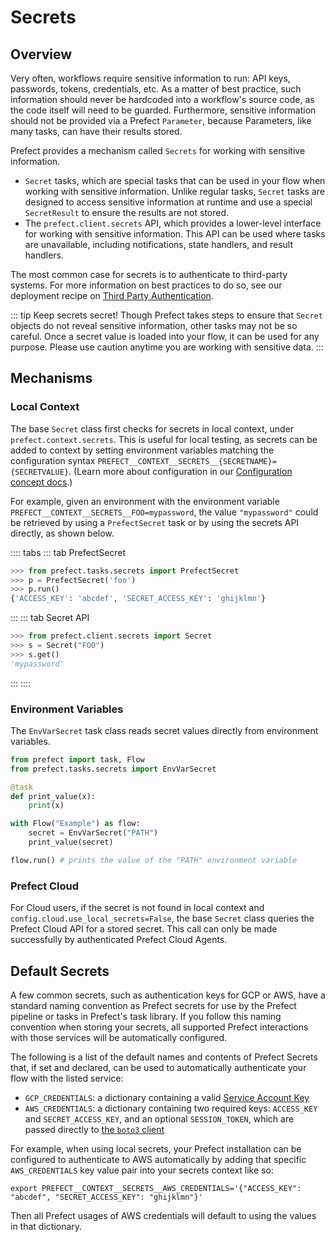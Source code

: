 # Secrets

## Overview

Very often, workflows require sensitive information to run: API keys, passwords, tokens, credentials, etc. As a matter of best practice, such information should never be hardcoded into a workflow's source code, as the code itself will need to be guarded. Furthermore, sensitive information should not be provided via a Prefect `Parameter`, because Parameters, like many tasks, can have their results stored.

Prefect provides a mechanism called `Secrets` for working with sensitive information.

- `Secret` tasks, which are special tasks that can be used in your flow when working with sensitive information. Unlike regular tasks, `Secret` tasks are designed to access sensitive information at runtime and use a special `SecretResult` to ensure the results are not stored.
- The `prefect.client.secrets` API, which provides a lower-level interface for working with sensitive information. This API can be used where tasks are unavailable, including notifications, state handlers, and result handlers.

The most common case for secrets is to authenticate to third-party systems. For more information on best practices to do so, see our deployment recipe on [Third Party Authentication](../../orchestration/recipes/third_party_auth.md).

::: tip Keep secrets secret!
Though Prefect takes steps to ensure that `Secret` objects do not reveal sensitive information, other tasks may not be so careful. Once a secret value is loaded into your flow, it can be used for any purpose. Please use caution anytime you are working with sensitive data.
:::

## Mechanisms

### Local Context

The base `Secret` class first checks for secrets in local context, under `prefect.context.secrets`. This is useful for local testing, as secrets can be added to context by setting environment variables matching the configuration syntax `PREFECT__CONTEXT__SECRETS__{SECRETNAME}={SECRETVALUE}`. (Learn more about configuration in our [Configuration concept docs](configuration.md).)

For example, given an environment with the environment variable `PREFECT__CONTEXT__SECRETS__FOO=mypassword`, the value `"mypassword"` could be retrieved by using a `PrefectSecret` task or by using the secrets API directly, as shown below.

:::: tabs
::: tab PrefectSecret
```python
>>> from prefect.tasks.secrets import PrefectSecret
>>> p = PrefectSecret('foo')                        
>>> p.run()                   
{'ACCESS_KEY': 'abcdef', 'SECRET_ACCESS_KEY': 'ghijklmn'}
```
:::
::: tab Secret API
```python
>>> from prefect.client.secrets import Secret 
>>> s = Secret("FOO")         
>>> s.get()                   
'mypassword'
```
:::
::::

### Environment Variables

The `EnvVarSecret` task class reads secret values directly from environment variables.

```python
from prefect import task, Flow
from prefect.tasks.secrets import EnvVarSecret

@task
def print_value(x):
    print(x)

with Flow("Example") as flow:
    secret = EnvVarSecret("PATH")
    print_value(secret)

flow.run() # prints the value of the "PATH" environment variable
```

### Prefect Cloud

For Cloud users, if the secret is not found in local context and `config.cloud.use_local_secrets=False`, the base `Secret` class queries the Prefect Cloud API for a stored secret. This call can only be made successfully by authenticated Prefect Cloud Agents.


## Default Secrets

A few common secrets, such as authentication keys for GCP or AWS, have a standard naming convention as Prefect secrets for use by the Prefect pipeline or tasks in Prefect's task library. If you follow this naming convention when storing your secrets, all supported Prefect interactions with those services will be automatically configured.

The following is a list of the default names and contents of Prefect Secrets that, if set and declared, can be used to automatically authenticate your flow with the listed service:

- `GCP_CREDENTIALS`: a dictionary containing a valid [Service Account Key](https://cloud.google.com/docs/authentication/getting-started)
- `AWS_CREDENTIALS`: a dictionary containing two required keys: `ACCESS_KEY` and `SECRET_ACCESS_KEY`, and an optional `SESSION_TOKEN`, which are passed directly to [the `boto3` client](https://boto3.amazonaws.com/v1/documentation/api/latest/guide/configuration.html)

For example, when using local secrets, your Prefect installation can be configured to authenticate to AWS automatically by adding that specific `AWS_CREDENTIALS` key value pair into your secrets context like so:

```
export PREFECT__CONTEXT__SECRETS__AWS_CREDENTIALS='{"ACCESS_KEY": "abcdef", "SECRET_ACCESS_KEY": "ghijklmn"}'
```

Then all Prefect usages of AWS credentials will default to using the values in that dictionary.